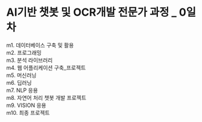 # AI기반 챗봇 및 OCR개발 전문가 과정 _ 0일차

  m1. 데이터베이스 구축 및 활용\
  m2. 프로그래밍\
  m3. 분석 라이브러리\
  m4. 웹 어플리케이션 구축_프로젝트\
  m5. 머신러닝\
  m6. 딥러닝\
  m7. NLP 응용\
  m8. 자연어 처리 챗봇 개발 프로젝트\
  m9. VISION 응용\
  m10. 최종 프로젝트
